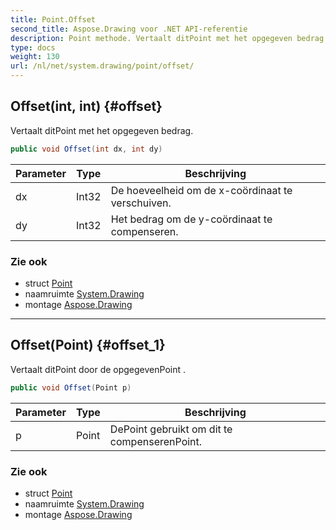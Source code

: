 ```yaml
---
title: Point.Offset
second_title: Aspose.Drawing voor .NET API-referentie
description: Point methode. Vertaalt ditPoint met het opgegeven bedrag.
type: docs
weight: 130
url: /nl/net/system.drawing/point/offset/
---
```

## Offset(int, int) {#offset}

Vertaalt ditPoint met het opgegeven bedrag.

```csharp
public void Offset(int dx, int dy)
```

| Parameter | Type | Beschrijving |
| --- | --- | --- |
| dx | Int32 | De hoeveelheid om de x-coördinaat te verschuiven. |
| dy | Int32 | Het bedrag om de y-coördinaat te compenseren. |

### Zie ook

* struct [Point](../)
* naamruimte [System.Drawing](../../point/)
* montage [Aspose.Drawing](../../../)

---

## Offset(Point) {#offset_1}

Vertaalt ditPoint door de opgegevenPoint .

```csharp
public void Offset(Point p)
```

| Parameter | Type | Beschrijving |
| --- | --- | --- |
| p | Point | DePoint gebruikt om dit te compenserenPoint. |

### Zie ook

* struct [Point](../)
* naamruimte [System.Drawing](../../point/)
* montage [Aspose.Drawing](../../../)


